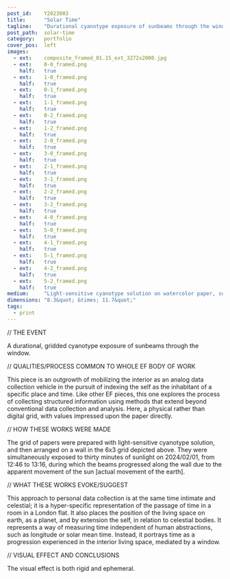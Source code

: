 ```yaml
---
post_id:    Y2023003
title:      "Solar Time"
tagline:    "Durational cyanotype exposure of sunbeams through the window."
post_path:  solar-time
category:   portfolio
cover_pos:  left
images:
  - ext:    composite_framed_01.15_ext_3272x2000.jpg
  - ext:    0-0_framed.png
    half:   true
  - ext:    1-0_framed.png
    half:   true
  - ext:    0-1_framed.png
    half:   true
  - ext:    1-1_framed.png
    half:   true
  - ext:    0-2_framed.png
    half:   true
  - ext:    1-2_framed.png
    half:   true
  - ext:    2-0_framed.png
    half:   true
  - ext:    3-0_framed.png
    half:   true
  - ext:    2-1_framed.png
    half:   true
  - ext:    3-1_framed.png
    half:   true
  - ext:    2-2_framed.png
    half:   true
  - ext:    3-2_framed.png
    half:   true
  - ext:    4-0_framed.png
    half:   true
  - ext:    5-0_framed.png
    half:   true
  - ext:    4-1_framed.png
    half:   true
  - ext:    5-1_framed.png
    half:   true
  - ext:    4-2_framed.png
    half:   true
  - ext:    5-2_framed.png
    half:   true
medium:     "Light-sensitive cyanotype solution on watercolor paper, sunlight"
dimensions: "8.3&quot; &times; 11.7&quot;" 
tags:
  - print
---
```

// THE EVENT

A durational, gridded cyanotype exposure of sunbeams through the window.

// QUALITIES/PROCESS COMMON TO WHOLE EF BODY OF WORK

This piece is an outgrowth of mobilizing the interior as an analog data collection vehicle in the pursuit of indexing the self as the inhabitant of a specific place and time. Like other EF pieces, this one explores the process of collecting structured information using methods that extend beyond conventional data collection and analysis. Here, a physical rather than digital grid, with values impressed upon the paper directly. 

// HOW THESE WORKS WERE MADE

The grid of papers were prepared with light-sensitive cyanotype solution, and then arranged on a wall in the 6x3 grid depicted above. They were simultaneously exposed to thirty minutes of sunlight on 2024/02/01, from 12:46 to 13:16, during which the beams progressed along the wall due to the apparent movement of the sun [actual movement of the earth]. 

// WHAT THESE WORKS EVOKE/SUGGEST

This approach to personal data collection is at the same time intimate and celestial; it is a hyper-specific representation of the passage of time in a room in a London flat. It also places the position of the living space on earth, as a planet, and by extension the self, in relation to celestial bodies. It represents a way of measuring time independent of human abstractions, such as longitude or solar mean time. Instead, it portrays time as a progression experienced in the interior living space, mediated by a window. 

// VISUAL EFFECT AND CONCLUSIONS

The visual effect is both rigid and ephemeral. 








